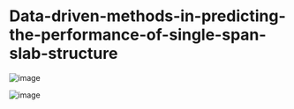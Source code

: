 # Data-driven-methods-in-predicting-the-performance-of-single-span-slab-structure

![image](https://user-images.githubusercontent.com/65818525/130491833-524d5b86-f337-4004-a6b8-5c9c5e98fbb2.png)

![image](https://user-images.githubusercontent.com/65818525/130491897-549fcb69-1ea6-4fca-ac9f-b13d7bda7d2f.png)

